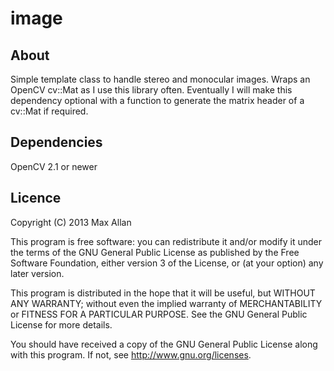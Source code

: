 image
=====

About
-----

Simple template class to handle stereo and monocular images. Wraps an
OpenCV cv::Mat as I use this library often. Eventually I will make
this dependency optional with a function to generate the matrix header
of a cv::Mat if required.

Dependencies
------------

OpenCV 2.1 or newer

Licence
-------

Copyright (C) 2013 Max Allan

This program is free software: you can redistribute it and/or modify it under the terms of the GNU General Public License as published by the Free Software Foundation, either version 3 of the License, or (at your option) any later version.

This program is distributed in the hope that it will be useful, but WITHOUT ANY WARRANTY; without even the implied warranty of MERCHANTABILITY or FITNESS FOR A PARTICULAR PURPOSE. See the GNU General Public License for more details.

You should have received a copy of the GNU General Public License along with this program. If not, see http://www.gnu.org/licenses.
